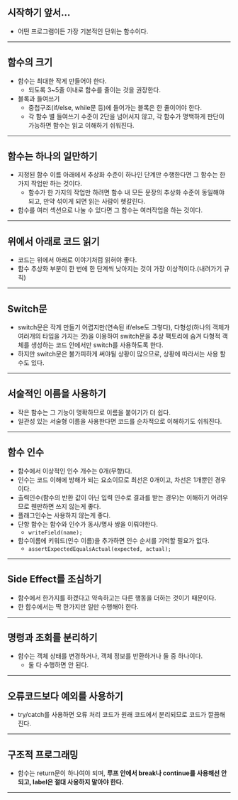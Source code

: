 ## 시작하기 앞서…

- 어떤 프로그램이든 가장 기본적인 단위는 함수이다.

---

## 함수의 크기

- 함수는 최대한 작게 만들어야 한다.
  - 되도록 3~5줄 이내로 함수를 줄이는 것을 권장한다.
- 블록과 들여쓰기
  - 중첩구조(if/else, while문 등)에 들어가는 블록은 한 줄이어야 한다.
  - 각 함수 별 들여쓰기 수준이 2단을 넘어서지 않고, 각 함수가 명백하게 판단이 가능하면 함수는 읽고 이해하기 쉬워진다.

---

## 함수는 하나의 일만하기

- 지정된 함수 이름 아래에서 추상화 수준이 하나인 단계만 수행한다면 그 함수는 한 가지 작업만 하는 것이다.
  - 함수가 한 가지의 작업만 하려면 함수 내 모든 문장의 추상화 수준이 동일해야 되고, 만약 섞이게 되면 읽는 사람이 헷갈린다.
- 함수를 여러 섹션으로 나눌 수 있다면 그 함수는 여러작업을 하는 것이다.

---

## **위에서 아래로 코드 읽기**

- 코드는 위에서 아래로 이야기처럼 읽혀야 좋다.
- 함수 추상화 부분이 한 번에 한 단계씩 낮아지는 것이 가장 이상적이다.(내려가기 규칙)

---

## Switch문

- switch문은 작게 만들기 어렵지만(연속된 if/else도 그렇다), 다형성(하나의 객체가 여러개의 타입을 가지는 것)을 이용하여 switch문을 추상 팩토리에 숨겨 다형적 객체를 생성하는 코드 안에서만 switch를 사용하도록 한다.
- 하지만 switch문은 불가피하게 써야될 상황이 많으므로, 상황에 따라서는 사용 할 수도 있다.

---

## **서술적인 이름을 사용하기**

- 작은 함수는 그 기능이 명확하므로 이름을 붙이기가 더 쉽다.
- 일관성 있는 서술형 이름을 사용한다면 코드를 순차적으로 이해하기도 쉬워진다.

---

## **함수 인수**

- 함수에서 이상적인 인수 개수는 0개(무항)다.
- 인수는 코드 이해에 방해가 되는 요소이므로 최선은 0개이고, 차선은 1개뿐인 경우이다.
- 출력인수(함수의 반환 값이 아닌 입력 인수로 결과를 받는 경우)는 이해하기 어려우므로 웬만하면 쓰지 않는게 좋다.
- 플래그인수는 사용하지 않는게 좋다.
- 단항 함수는 함수와 인수가 동사/명사 쌍을 이뤄야한다.
  - `writeField(name);`
- 함수이름에 키워드(인수 이름)을 추가하면 인수 순서를 기억할 필요가 없다.
  - `assertExpectedEqualsActual(expected, actual);`

---

## Side Effect를 조심하기

- 함수에서 한가지를 하겠다고 약속하고는 다른 행동을 더하는 것이기 때문이다.
- 한 함수에서는 딱 한가지만 일만 수행해야 한다.

---

## 명령과 조회를 분리하기

- 함수는 객체 상태를 변경하거나, 객체 정보를 반환하거나 둘 중 하나이다.
  - 둘 다 수행하면 안 된다.

---

## 오류코드보다 예외를 사용하기

- try/catch를 사용하면 오류 처리 코드가 원래 코드에서 분리되므로 코드가 깔끔해 진다.

---

## **구조적 프로그래밍**

- 함수는 return문이 하나여야 되며, **루프 안에서 break나 continue를 사용해선 안되고, label은 절대 사용하지 말아야 한다.**

---
